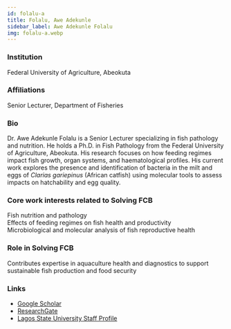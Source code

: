 ```yaml
---
id: folalu-a
title: Folalu, Awe Adekunle
sidebar_label: Awe Adekunle Folalu
img: folalu-a.webp
---
```


### Institution

Federal University of Agriculture, Abeokuta

### Affiliations

Senior Lecturer, Department of Fisheries

### Bio

Dr. Awe Adekunle Folalu is a Senior Lecturer specializing in fish pathology and nutrition. He holds a Ph.D. in Fish Pathology from the Federal University of Agriculture, Abeokuta. His research focuses on how feeding regimes impact fish growth, organ systems, and haematological profiles. His current work explores the presence and identification of bacteria in the milt and eggs of *Clarias gariepinus* (African catfish) using molecular tools to assess impacts on hatchability and egg quality.

### Core work interests related to Solving FCB

Fish nutrition and pathology  
Effects of feeding regimes on fish health and productivity  
Microbiological and molecular analysis of fish reproductive health

### Role in Solving FCB

Contributes expertise in aquaculture health and diagnostics to support sustainable fish production and food security

### Links
- [Google Scholar](https://scholar.google.com/citations?user=EVGDs1IAAAAJ)
- [ResearchGate](https://www.researchgate.net/profile/Folalu-Awe)
- [Lagos State University Staff Profile](https://lasu.edu.ng/home/staff_profile_view.php?staff_id=folalu.awe@lasu.edu.ng)